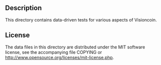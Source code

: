 Description
------------

This directory contains data-driven tests for various aspects of Visioncoin.

License
--------

The data files in this directory are distributed under the MIT software
license, see the accompanying file COPYING or
http://www.opensource.org/licenses/mit-license.php.

